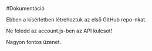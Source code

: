 #Dokumentáció

Ebben a kísérletben létrehoztuk az első GitHub repo-nkat.

Ne feledd az account.js-ben az API kulcsot!

Nagyon fontos üzenet.
